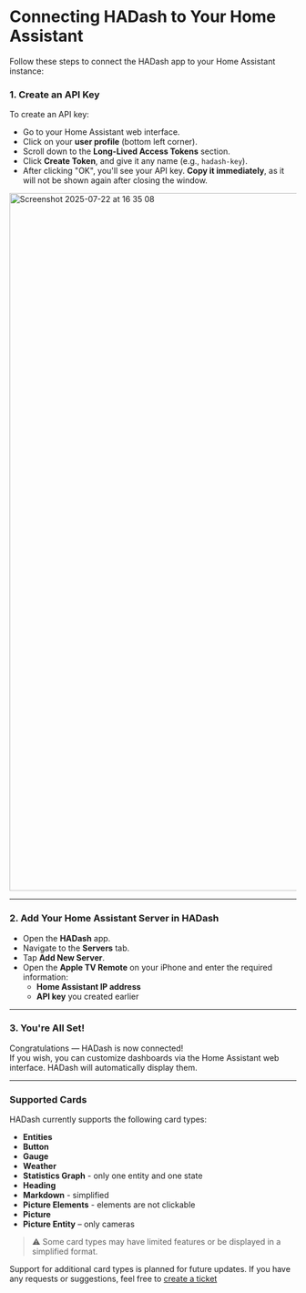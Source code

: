 # Connecting HADash to Your Home Assistant

Follow these steps to connect the HADash app to your Home Assistant instance:

### 1. Create an API Key
To create an API key:

- Go to your Home Assistant web interface.
- Click on your **user profile** (bottom left corner).
- Scroll down to the **Long-Lived Access Tokens** section.
- Click **Create Token**, and give it any name (e.g., `hadash-key`).
- After clicking "OK", you'll see your API key. **Copy it immediately**, as it will not be shown again after closing the window.
<img width="2528" height="1226" alt="Screenshot 2025-07-22 at 16 35 08" src="https://github.com/user-attachments/assets/e5f9e72f-643e-47de-bdf1-d2ad60a1ec85" />


---

### 2. Add Your Home Assistant Server in HADash

- Open the **HADash** app.
- Navigate to the **Servers** tab.
- Tap **Add New Server**.
- Open the **Apple TV Remote** on your iPhone and enter the required information:
  - **Home Assistant IP address**
  - **API key** you created earlier

---

### 3. You're All Set!

Congratulations — HADash is now connected!  
If you wish, you can customize dashboards via the Home Assistant web interface. HADash will automatically display them.

---

### Supported Cards

HADash currently supports the following card types:

- **Entities**
- **Button**
- **Gauge**
- **Weather**
- **Statistics Graph** - only one entity and one state
- **Heading**
- **Markdown** - simplified
- **Picture Elements** - elements are not clickable
- **Picture**
- **Picture Entity** – only cameras

> ⚠️ Some card types may have limited features or be displayed in a simplified format.

Support for additional card types is planned for future updates.
If you have any requests or suggestions, feel free to [create a ticket](https://github.com/Jon-Elf/HADash-public/issues)
